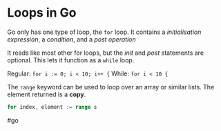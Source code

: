 # Loops in Go
Go only has one type of loop, the `for` loop. It contains a _initialisation expression_, a _condition_, and a _post operation_

It reads like most other for loops, but the _init_ and _post_ statements are optional. 
This lets it function as a `while` loop.

Regular: `for i := 0; i < 10; i++ {`
While: `for i < 10 {`

The `range` keyword can be used to loop over an array or similar lists. The element returned is a **copy**.
```go
for index, element := range s
```

#go